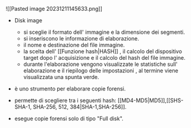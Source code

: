 

![[Pasted image 20231211145633.png]]

- Disk image 
	- si sceglie il formato dell' immagine e la dimensione dei segmenti. 
	- si inseriscono le informazione di elaborazione. 
	- il nome e destinazione del file immagine.
	- la scelta dell' [[Funzione hash|HASH]] , il calcolo del dispositivo target dopo l' acquisizione e il calcolo del hash del file immagine. 
	- durante l'elaborazione vengono visualizzate le statistiche sull' elaborazione e il riepilogo delle impostazioni , al termine viene visualizzata una spunta verde. 
	  
- è uno strumento per elaborare copie forensi.
- permette di scegliere tra i seguenti hash: [[MD4-MD5|MD5]],[[SHS-SHA-1, SHA-256, 512, 384|SHA-1,SHA-256]].
- esegue copie forensi solo di tipo "Full disk".